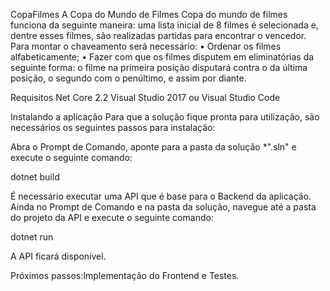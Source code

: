 CopaFilmes A Copa do Mundo de Filmes Copa do mundo de filmes funciona da seguinte maneira: uma lista inicial de 8 filmes é selecionada e, dentre esses filmes, são realizadas partidas para encontrar o vencedor. Para montar o chaveamento será necessário: • Ordenar os filmes alfabeticamente; • Fazer com que os filmes disputem em eliminatórias da seguinte forma: o filme na primeira posição disputará contra o da última posição, o segundo com o penúltimo, e assim por diante.

Requisitos Net Core 2.2 Visual Studio 2017 ou Visual Studio Code

Instalando a aplicação Para que a solução fique pronta para utilização, são necessários os seguintes passos para instalação:

Abra o Prompt de Comando, aponte para a pasta da solução *".sln" e execute o seguinte comando:

dotnet build

É necessário executar uma API que é base para o Backend da aplicação. Ainda no Prompt de Comando e na pasta da solução, navegue até a pasta do projeto da API e execute o seguinte comando:

dotnet run

A API ficará disponível.

Próximos passos:Implementação do Frontend e Testes.
